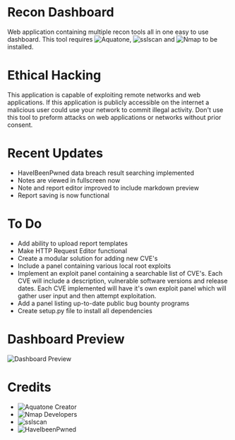 # Recon Dashboard 
Web application containing multiple recon tools all in one easy to use dashboard. This tool requires ![Aquatone](https://github.com/michenriksen/aquatone), ![sslscan](https://github.com/rbsec/sslscan) and ![Nmap](https://nmap.org/) to be installed. 

# Ethical Hacking
This application is capable of exploiting remote networks and web applications. If this application is publicly accessible on the internet a malicious user could use your network to commit illegal activity. Don't use this tool to preform attacks on web applications or networks without prior consent.

# Recent Updates
- HaveIBeenPwned data breach result searching implemented
- Notes are viewed in fullscreen now
- Note and report editor improved to include markdown preview
- Report saving is now functional
    
# To Do
- Add ability to upload report templates
- Make HTTP Request Editor functional
- Create a modular solution for adding new CVE's
- Include a panel containing various local root exploits
- Implement an exploit panel containing a searchable list of CVE's. Each CVE will include a description, vulnerable software versions and release dates. Each CVE implemented will have it's own exploit panel which will gather user input and then attempt exploitation. 
- Add a panel listing up-to-date public bug bounty programs
- Create setup.py file to install all dependencies

# Dashboard Preview
![Dashboard Preview](https://h-yde.github.io/assets/img/ReconDashboard.png)

# Credits
- ![Aquatone Creator](https://github.com/michenriksen)
- ![Nmap Developers](https://nmap.org/)
- ![sslscan](https://github.com/rbsec)
- ![HaveIbeenPwned](https://haveibeenpwned.com/)
